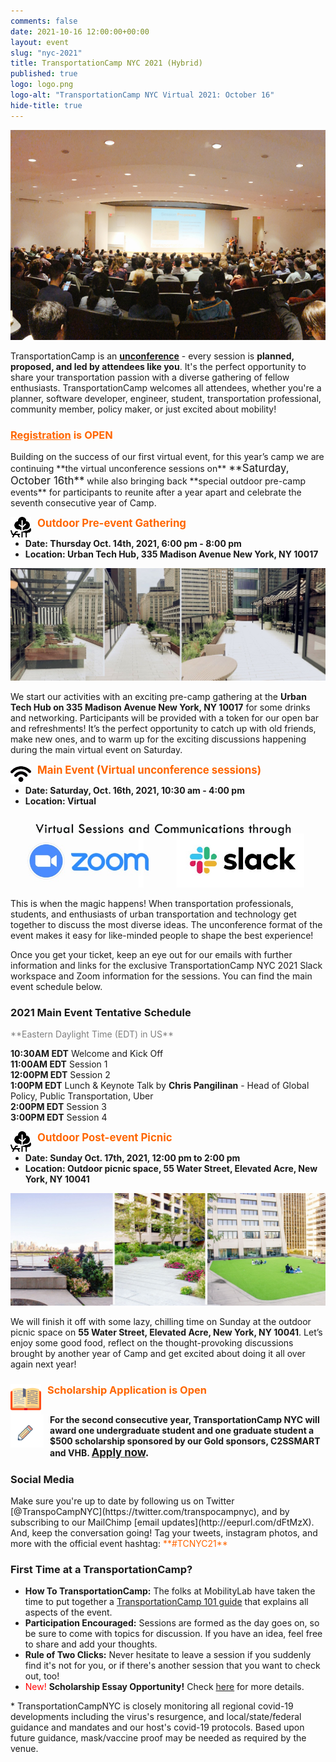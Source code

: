 ```yaml
---
comments: false
date: 2021-10-16 12:00:00+00:00
layout: event
slug: "nyc-2021"
title: TransportationCamp NYC 2021 (Hybrid)
published: true
logo: logo.png
logo-alt: "TransportationCamp NYC Virtual 2021: October 16"
hide-title: true
---
```


<img src="room.jpg" alt="Auditorium" />

TransportationCamp is an **[unconference](https://en.wikipedia.org/wiki/Unconference)** - every session is **planned, proposed, and led by attendees like you**. It&#39;s the perfect opportunity to share your transportation passion with a diverse gathering of fellow enthusiasts. TransportationCamp welcomes all attendees, whether you&#39;re a planner, software developer, engineer, student, transportation professional, community member, policy maker, or just excited about mobility!

<h3 style="color: #FF6600;"><a href="https://www.eventbrite.com/e/transportationcamp-nyc-2021-hybrid-tickets-177592523017" style="color: inherit">Registration</a> is OPEN</h3>
Building on the success of our first virtual event, for this year’s camp we are continuing **the virtual unconference sessions on** <span style="font-size: larger">**Saturday, October 16th**</span> while also bringing back **special outdoor pre-camp events** for participants to reunite after a year apart and celebrate the seventh consecutive year of Camp.

<span style="font-size: larger; color: #FF6600;"><img src="trees.png" alt="Trees" width=33 height=33  style="float: left;margin-right:10px;" />**Outdoor Pre-event Gathering**</span>
- **Date: Thursday Oct. 14th, 2021, 6:00 pm - 8:00 pm**
- **Location: Urban Tech Hub, 335 Madison Avenue New York, NY 10017** 

<img src="outdoors.jpg" alt="335 Madison" />

We start our activities with an exciting pre-camp gathering at the **Urban Tech Hub on 335 Madison Avenue New York, NY 10017** for some drinks and networking. Participants will be provided with a token for our open bar and refreshments! It’s the perfect opportunity to catch up with old friends, make new ones, and to warm up for the exciting discussions happening during the main virtual event on Saturday.

<span style="font-size: larger; color: #FF6600;"><img src="wifi.png" alt="WiFi icon" width=33 height=33  style="float: left;margin-right:10px;" />**Main Event (Virtual unconference sessions)**</span>
- **Date: Saturday, Oct. 16th, 2021, 10:30 am - 4:00 pm**
- **Location: Virtual** 

<img src="zoomslack.jpg" alt="Zoom and Slack logos" />

This is when the magic happens! When transportation professionals, students, and enthusiasts of urban transportation and technology get together to discuss the most diverse ideas. The unconference format of the event makes it easy for like-minded people to shape the best experience!

Once you get your ticket, keep an eye out for our emails with further information and links for the exclusive TransportationCamp NYC 2021 Slack workspace and Zoom information for the sessions. You can find the main event schedule below.

<h3>2021 Main Event Tentative Schedule</h3>
<span style="color: #808080;">**Eastern Daylight Time (EDT) in US**</span>

**10:30AM EDT** Welcome and Kick Off  
**11:00AM EDT** Session 1  
**12:00PM EDT** Session 2  
**1:00PM EDT** Lunch & Keynote Talk by **Chris Pangilinan** - Head of Global Policy, Public Transportation, Uber  
**2:00PM EDT** Session 3  
**3:00PM EDT** Session 4  

<span style="font-size: larger; color: #FF6600;"><img src="trees.png" alt="Trees" width=33 height=33  style="float: left;margin-right:10px;" />**Outdoor Post-event Picnic**</span>
- **Date: Sunday Oct. 17th, 2021, 12:00 pm to 2:00 pm**
- **Location: Outdoor picnic space, 55 Water Street, Elevated Acre, New York, NY 10041** 

<img src="outdoors2.jpg" alt="55 Water St" />

We will finish it off with some lazy, chilling time on Sunday at the outdoor picnic space on **55 Water Street, Elevated Acre, New York, NY 10041**. Let’s enjoy some good food, reflect on the thought-provoking discussions brought by another year of Camp and get excited about doing it all over again next year!

<h3 style="color: #FF6600;"><img src="book.png" alt="Book" width=49 height=49  style="float: left;margin-right:10px;" />Scholarship Application is Open</h3>
<div style="display: flex;clear: left;margin-bottom: 1.2em;">
<img src="pencil.gif" alt="Pencil" width=53 height=53  style="margin-right:10px;" />
<b>For the second consecutive year, TransportationCamp NYC will award one undergraduate student and one graduate student a $500 scholarship sponsored by our Gold sponsors, C2SSMART and VHB. <span style="font-size: larger"><a href="https://forms.gle/Nz7PFNMprLP5dbZK6">Apply now</a>.</span></b>
</div>

<h3>Social Media</h3>
Make sure you&#39;re up to date by following us on Twitter [@TranspoCampNYC](https://twitter.com/transpocampnyc), and by subscribing to our MailChimp [email updates](http://eepurl.com/dFtMzX). And, keep the conversation going! Tag your tweets, instagram photos, and more with the official event hashtag: <span style="color: #FF6600;">**#TCNYC21**</span>

<h3>First Time at a TransportationCamp?</h3>

- **How To TransportationCamp:** The folks at MobilityLab have taken the time to put together a [TransportationCamp 101 guide](http://transportationcamp.org/2011/02/how-transportationcamp-works-the-essential-guide/) that explains all aspects of the event.
- **Participation Encouraged:** Sessions are formed as the day goes on, so be sure to come with topics for discussion. If you have an idea, feel free to share and add your thoughts.
- **Rule of Two Clicks:** Never hesitate to leave a session if you suddenly find it&#39;s not for you, or if there&#39;s another session that you want to check out, too!
- <span style="color: red;">New!</span> **Scholarship Essay Opportunity!** Check [here](https://forms.gle/Nz7PFNMprLP5dbZK6) for more details.

\* TransportationCampNYC is closely monitoring all regional covid-19 developments including the virus&#39;s resurgence, and local/state/federal guidance and mandates and our host&#39;s covid-19 protocols. Based upon future guidance, mask/vaccine proof may be needed as required by the venue.
